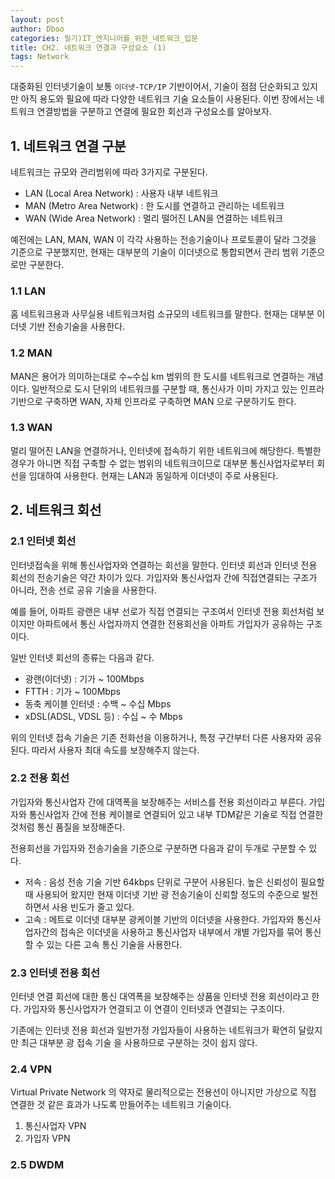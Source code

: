 ```yaml
---
layout: post
author: Dboo
categories: 필기)IT_엔지니어를_위한_네트워크_입문
title: CH2. 네트워크 연결과 구성요소 (1)
tags: Network
---
```


대중화된 인터넷기술이 보통 `이더넷-TCP/IP` 기반이어서, 기술이 점점 단순화되고 있지만 아직 용도와 필요에
따라 다양한 네트워크 기술 요소들이 사용된다. 이번 장에서는 네트워크 연결방법을 구분하고 연결에 필요한 회선과
구성요소를 알아보자.

## 1. 네트워크 연결 구분

네트워크는 규모와 관리범위에 따라 3가지로 구분된다.

- LAN (Local Area Network) : 사용자 내부 네트워크
- MAN (Metro Area Network) : 한 도시를 연결하고 관리하는 네트워크
- WAN (Wide Area Network) : 멀리 떨어진 LAN을 연결하는 네트워크

예전에는 LAN, MAN, WAN 이 각각 사용하는 전송기술이나 프로토콜이 달라 그것을 기준으로 구분했지만, 현재는
대부분의 기술이 이더넷으로 통합되면서 관리 범위 기준으로만 구분한다.

### 1.1 LAN

홈 네트워크용과 사무실용 네트워크처럼 소규모의 네트워크를 말한다. 현재는 대부분 이더넷 기반 전송기술을
사용한다.

### 1.2 MAN

MAN은 용어가 의미하는대로 수~수십 km 범위의 한 도시를 네트워크로 연결하는 개념이다. 일반적으로 도시 단위의
네트워크를 구분할 때, 통신사가 이미 가지고 있는 인프라 기반으로 구축하면 WAN, 자체 인프라로 구축하면 MAN
으로 구분하기도 한다.

### 1.3 WAN

멀리 떨어진 LAN을 연결하거나, 인터넷에 접속하기 위한 네트워크에 해당한다. 특별한 경우가 아니면 직접 구축할
수 없는 범위의 네트워크이므로 대부분 통신사업자로부터 회선을 임대하여 사용한다. 현재는 LAN과 동일하게
이더넷이 주로 사용된다.

## 2. 네트워크 회선

### 2.1 인터넷 회선

인터넷접속을 위해 통신사업자와 연결하는 회선을 말한다. 인터넷 회선과 인터넷 전용 회선의 전송기술은 약간
차이가 있다. 가입자와 통신사업자 간에 직접연결되는 구조가 아니라, 전송 선로 공유 기술을 사용한다.

예를 들어, 아파트 광랜은 내부 선로가 직접 연결되는 구조여서 인터넷 전용 회선처럼 보이지만 아파트에서 통신
사업자까지 연결한 전용회선을 아파트 가입자가 공유하는 구조이다.

일반 인터넷 회선의 종류는 다음과 같다.

- 광랜(이더넷) : 기가 ~ 100Mbps
- FTTH : 기가 ~ 100Mbps
- 동축 케이블 인터넷 : 수백 ~ 수십 Mbps
- xDSL(ADSL, VDSL 등) : 수십 ~ 수 Mbps

위의 인터넷 접속 기술은 기존 전화선을 이용하거나, 특정 구간부터 다른 사용자와 공유된다. 따라서 사용자 최대
속도를 보장해주지 않는다.

### 2.2 전용 회선

가입자와 통신사업자 간에 대역폭을 보장해주는 서비스를 전용 회선이라고 부른다. 가입자와 통신사업자 간에 전용
케이블로 연결되어 있고 내부 TDM같은 기술로 직접 연결한 것처럼 통신 품질을 보장해준다.

전용회선을 가입자와 전송기술을 기준으로 구분하면 다음과 같이 두개로 구분할 수 있다.

- 저속 : 음성 전송 기술 기반
  64kbps 단위로 구분어 사용된다. 높은 신뢰성이 필요할 때 사용되어 왔지만 현재 이더넷 기반 광 전송기술이
  신뢰할 정도의 수준으로 발전하면서 사용 빈도가 줄고 있다.
- 고속 : 메트로 이더넷
  대부분 광케이블 기반의 이더넷을 사용한다. 가입자와 통신사업자간의 접속은 이더넷을 사용하고 통신사업자
  내부에서 개별 가입자를 묶어 통신할 수 있는 다른 고속 통신 기술을 사용한다.

### 2.3 인터넷 전용 회선

인터넷 연결 회선에 대한 통신 대역폭을 보장해주는 상품을 인터넷 전용 회선이라고 한다. 가입자와 통신사업자가
연결되고 이 연결이 인터넷과 연결되는 구조이다.

기존에는 인터넷 전용 회선과 일반가정 가입자들이 사용하는 네트워크가 확연히 달랐지만 최근 대부분 광 접속 기술
을 사용하므로 구분하는 것이 쉽지 않다.

### 2.4 VPN

Virtual Private Network 의 약자로 물리적으로는 전용선이 아니지만 가상으로 직접 연결한 것 같은 효과가
나도록 만들어주는 네트워크 기술이다.

1. 통신사업자 VPN
2. 가입자 VPN

### 2.5 DWDM

